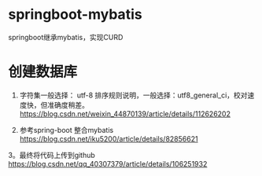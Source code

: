 # springboot-mybatis
springboot继承mybatis，实现CURD

# 创建数据库
1. 字符集一般选择： utf-8
   排序规则说明，一般选择：utf8_general_ci，校对速度快，但准确度稍差。
   https://blog.csdn.net/weixin_44870139/article/details/112626202
   
2. 参考spring-boot 整合mybatis
   https://blog.csdn.net/iku5200/article/details/82856621
   
3。最终将代码上传到github
https://blog.csdn.net/qq_40307379/article/details/106251932